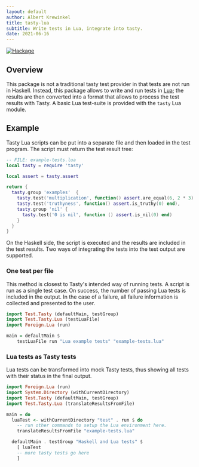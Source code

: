 ```yaml
---
layout: default
author: Albert Krewinkel
title: tasty-lua
subtitle: Write tests in Lua, integrate into tasty.
date: 2021-06-16
---
```


[![Hackage]](https://hackage.haskell.org/package/tasty-lua)

[Hackage]: https://img.shields.io/hackage/v/tasty-lua.svg

Overview
--------

This package is not a traditional tasty test provider in that
tests are not run in Haskell. Instead, this package allows to
write and run tests in [Lua][]; the results are then converted
into a format that allows to process the test results with Tasty.
A basic Lua test-suite is provided with the `tasty` Lua module.

Example
-------

Tasty Lua scripts can be put into a separate file and then loaded
in the test program. The script must return the test result tree:

``` lua
-- FILE: example-tests.lua
local tasty = require 'tasty'

local assert = tasty.assert

return {
  tasty.group 'examples'  {
    tasty.test('multiplication', function() assert.are_equal(6, 2 * 3) end),
    tasty.test('truthyness', function() assert.is_truthy(0) end),
    tasty.group 'nil' {
      tasty.test('0 is nil', function () assert.is_nil(0) end)
    }
  }
}
```

On the Haskell side, the script is executed and the results are
included in the test results. Two ways of integrating the tests
into the test output are supported.

### One test per file

This method is closest to Tasty's intended way of running tests. A
script is run as a single test case. On success, the number of
passing Lua tests is included in the output. In the case of a
failure, all failure information is collected and presented to the
user.

``` haskell
import Test.Tasty (defaultMain, testGroup)
import Test.Tasty.Lua (testLuaFile)
import Foreign.Lua (run)

main = defaultMain $
    testLuaFile run "Lua example tests" "example-tests.lua"
```

### Lua tests as Tasty tests

Lua tests can be transformed into mock Tasty tests, thus showing
all tests with their status in the final output.

``` haskell
import Foreign.Lua (run)
import System.Directory (withCurrentDirectory)
import Test.Tasty (defaultMain, testGroup)
import Test.Tasty.Lua (translateResultsFromFile)

main = do
  luaTest <- withCurrentDirectory "test" . run $ do
    -- run other commands to setup the Lua environment here.
    translateResultsFromFile "example-tests.lua"

  defaultMain . testGroup "Haskell and Lua tests" $
    [ luaTest
    -- more tasty tests go here
    ]
```


[Lua]: https://lua.org/
